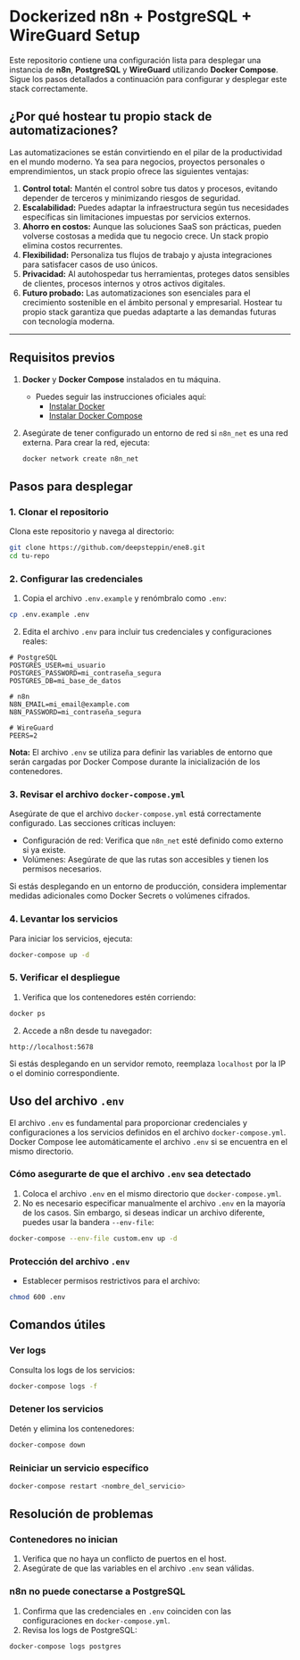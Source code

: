 # Dockerized n8n + PostgreSQL + WireGuard Setup

Este repositorio contiene una configuración lista para desplegar una instancia de **n8n**, **PostgreSQL** y **WireGuard** utilizando **Docker Compose**. Sigue los pasos detallados a continuación para configurar y desplegar este stack correctamente.

## ¿Por qué hostear tu propio stack de automatizaciones?

Las automatizaciones se están convirtiendo en el pilar de la productividad en el mundo moderno. Ya sea para negocios, proyectos personales o emprendimientos, un stack propio ofrece las siguientes ventajas:

1. **Control total:** Mantén el control sobre tus datos y procesos, evitando depender de terceros y minimizando riesgos de seguridad.
2. **Escalabilidad:** Puedes adaptar la infraestructura según tus necesidades específicas sin limitaciones impuestas por servicios externos.
3. **Ahorro en costos:** Aunque las soluciones SaaS son prácticas, pueden volverse costosas a medida que tu negocio crece. Un stack propio elimina costos recurrentes.
4. **Flexibilidad:** Personaliza tus flujos de trabajo y ajusta integraciones para satisfacer casos de uso únicos.
5. **Privacidad:** Al autohospedar tus herramientas, proteges datos sensibles de clientes, procesos internos y otros activos digitales.
6. **Futuro probado:** Las automatizaciones son esenciales para el crecimiento sostenible en el ámbito personal y empresarial. Hostear tu propio stack garantiza que puedas adaptarte a las demandas futuras con tecnología moderna.

---

## **Requisitos previos**
1. **Docker** y **Docker Compose** instalados en tu máquina. 
   - Puedes seguir las instrucciones oficiales aquí:
     - [Instalar Docker](https://docs.docker.com/get-docker/)
     - [Instalar Docker Compose](https://docs.docker.com/compose/install/)

2. Asegúrate de tener configurado un entorno de red si `n8n_net` es una red externa. Para crear la red, ejecuta:
   ```bash
   docker network create n8n_net
   ```

## **Pasos para desplegar**

### **1. Clonar el repositorio**
Clona este repositorio y navega al directorio:

```bash
git clone https://github.com/deepsteppin/ene8.git
cd tu-repo
```

### **2. Configurar las credenciales**
1. Copia el archivo `.env.example` y renómbralo como `.env`:

```bash
cp .env.example .env
```

2. Edita el archivo `.env` para incluir tus credenciales y configuraciones reales:

```env
# PostgreSQL
POSTGRES_USER=mi_usuario
POSTGRES_PASSWORD=mi_contraseña_segura
POSTGRES_DB=mi_base_de_datos

# n8n
N8N_EMAIL=mi_email@example.com
N8N_PASSWORD=mi_contraseña_segura

# WireGuard
PEERS=2
```

**Nota:** El archivo `.env` se utiliza para definir las variables de entorno que serán cargadas por Docker Compose durante la inicialización de los contenedores.

### **3. Revisar el archivo `docker-compose.yml`**
Asegúrate de que el archivo `docker-compose.yml` está correctamente configurado. Las secciones críticas incluyen:
* Configuración de red: Verifica que `n8n_net` esté definido como externo si ya existe.
* Volúmenes: Asegúrate de que las rutas son accesibles y tienen los permisos necesarios.

Si estás desplegando en un entorno de producción, considera implementar medidas adicionales como Docker Secrets o volúmenes cifrados.

### **4. Levantar los servicios**
Para iniciar los servicios, ejecuta:

```bash
docker-compose up -d
```

### **5. Verificar el despliegue**
1. Verifica que los contenedores estén corriendo:

```bash
docker ps
```

2. Accede a n8n desde tu navegador:

```
http://localhost:5678
```

Si estás desplegando en un servidor remoto, reemplaza `localhost` por la IP o el dominio correspondiente.

## **Uso del archivo `.env`**
El archivo `.env` es fundamental para proporcionar credenciales y configuraciones a los servicios definidos en el archivo `docker-compose.yml`. Docker Compose lee automáticamente el archivo `.env` si se encuentra en el mismo directorio.

### **Cómo asegurarte de que el archivo `.env` sea detectado**
1. Coloca el archivo `.env` en el mismo directorio que `docker-compose.yml`.
2. No es necesario especificar manualmente el archivo `.env` en la mayoría de los casos. Sin embargo, si deseas indicar un archivo diferente, puedes usar la bandera `--env-file`:

```bash
docker-compose --env-file custom.env up -d
```

### **Protección del archivo `.env`**

* Establecer permisos restrictivos para el archivo:

```bash
chmod 600 .env
```

## **Comandos útiles**

### Ver logs
Consulta los logs de los servicios:

```bash
docker-compose logs -f
```

### Detener los servicios
Detén y elimina los contenedores:

```bash
docker-compose down
```

### Reiniciar un servicio específico

```bash
docker-compose restart <nombre_del_servicio>
```

## **Resolución de problemas**

### Contenedores no inician
1. Verifica que no haya un conflicto de puertos en el host.
2. Asegúrate de que las variables en el archivo `.env` sean válidas.

### n8n no puede conectarse a PostgreSQL
1. Confirma que las credenciales en `.env` coinciden con las configuraciones en `docker-compose.yml`.
2. Revisa los logs de PostgreSQL:

```bash
docker-compose logs postgres
```
